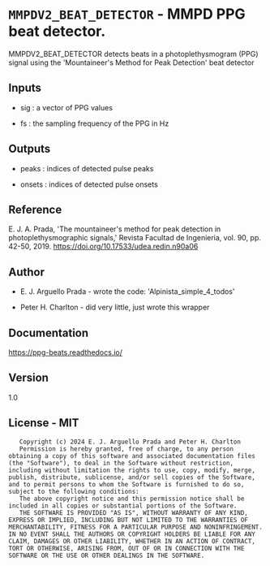 # `MMPDV2_BEAT_DETECTOR` - MMPD PPG beat detector.
MMPDV2_BEAT_DETECTOR detects beats in a photoplethysmogram (PPG) signal
using the 'Mountaineer's Method for Peak Detection' beat detector

##  Inputs
+   sig : a vector of PPG values
    
+   fs  : the sampling frequency of the PPG in Hz
    
##  Outputs
+   peaks : indices of detected pulse peaks
    
+   onsets : indices of detected pulse onsets
    
##  Reference
E. J. A. Prada, 'The mountaineer's method for peak detection in photoplethysmographic signals,' Revista Facultad de Ingenieria, vol. 90, pp. 42-50, 2019. <https://doi.org/10.17533/udea.redin.n90a06>

##  Author
+   E. J. Arguello Prada - wrote the code: 'Alpinista_simple_4_todos'
    
+   Peter H. Charlton - did very little, just wrote this wrapper
    
##  Documentation
<https://ppg-beats.readthedocs.io/>

##  Version
1.0

##  License - MIT
       Copyright (c) 2024 E. J. Arguello Prada and Peter H. Charlton
       Permission is hereby granted, free of charge, to any person obtaining a copy of this software and associated documentation files (the "Software"), to deal in the Software without restriction, including without limitation the rights to use, copy, modify, merge, publish, distribute, sublicense, and/or sell copies of the Software, and to permit persons to whom the Software is furnished to do so, subject to the following conditions:
       The above copyright notice and this permission notice shall be included in all copies or substantial portions of the Software.
       THE SOFTWARE IS PROVIDED "AS IS", WITHOUT WARRANTY OF ANY KIND, EXPRESS OR IMPLIED, INCLUDING BUT NOT LIMITED TO THE WARRANTIES OF MERCHANTABILITY, FITNESS FOR A PARTICULAR PURPOSE AND NONINFRINGEMENT. IN NO EVENT SHALL THE AUTHORS OR COPYRIGHT HOLDERS BE LIABLE FOR ANY CLAIM, DAMAGES OR OTHER LIABILITY, WHETHER IN AN ACTION OF CONTRACT, TORT OR OTHERWISE, ARISING FROM, OUT OF OR IN CONNECTION WITH THE SOFTWARE OR THE USE OR OTHER DEALINGS IN THE SOFTWARE.
